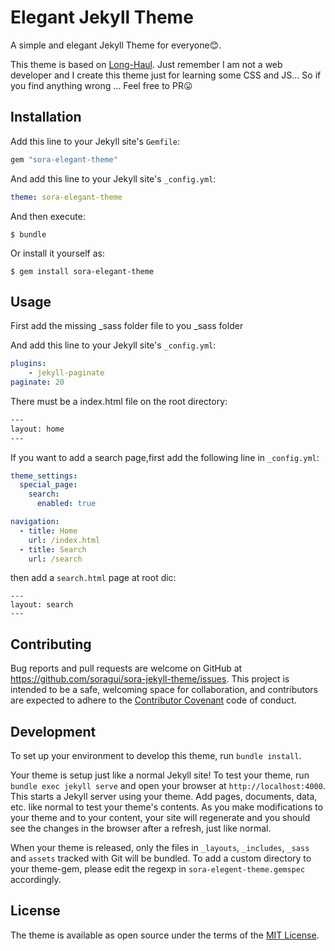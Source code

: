 # Elegant Jekyll Theme

A simple and elegant Jekyll Theme for everyone😊. 

This theme is based on [Long-Haul](https://github.com/brianmaierjr/long-haul). Just remember I am not a web developer and I create this theme just for learning some CSS and JS... So if you find anything wrong ... Feel free to PR😛

## Installation

Add this line to your Jekyll site's `Gemfile`:

```ruby
gem "sora-elegant-theme"
```

And add this line to your Jekyll site's `_config.yml`:

```yaml
theme: sora-elegant-theme
```

And then execute:

    $ bundle

Or install it yourself as:

    $ gem install sora-elegant-theme

## Usage

First add the missing _sass folder file to you _sass folder 

And add this line to your Jekyll site's `_config.yml`:
```yaml
plugins:
    - jekyll-paginate
paginate: 20
```

There must be a index.html file on the root directory:
```html
---
layout: home
---
```

If you want to add a search page,first add the following line in `_config.yml`:
```yml
theme_settings:
  special_page:
    search:
      enabled: true

navigation:
  - title: Home
    url: /index.html
  - title: Search
    url: /search
```
then add a `search.html` page at root dic:
```
---
layout: search
---
```

## Contributing

Bug reports and pull requests are welcome on GitHub at https://github.com/soragui/sora-jekyll-theme/issues. This project is intended to be a safe, welcoming space for collaboration, and contributors are expected to adhere to the [Contributor Covenant](http://contributor-covenant.org) code of conduct.

## Development

To set up your environment to develop this theme, run `bundle install`.

Your theme is setup just like a normal Jekyll site! To test your theme, run `bundle exec jekyll serve` and open your browser at `http://localhost:4000`. This starts a Jekyll server using your theme. Add pages, documents, data, etc. like normal to test your theme's contents. As you make modifications to your theme and to your content, your site will regenerate and you should see the changes in the browser after a refresh, just like normal.

When your theme is released, only the files in `_layouts`, `_includes`, `_sass` and `assets` tracked with Git will be bundled.
To add a custom directory to your theme-gem, please edit the regexp in `sora-elegent-theme.gemspec` accordingly.

## License

The theme is available as open source under the terms of the [MIT License](https://opensource.org/licenses/MIT).


